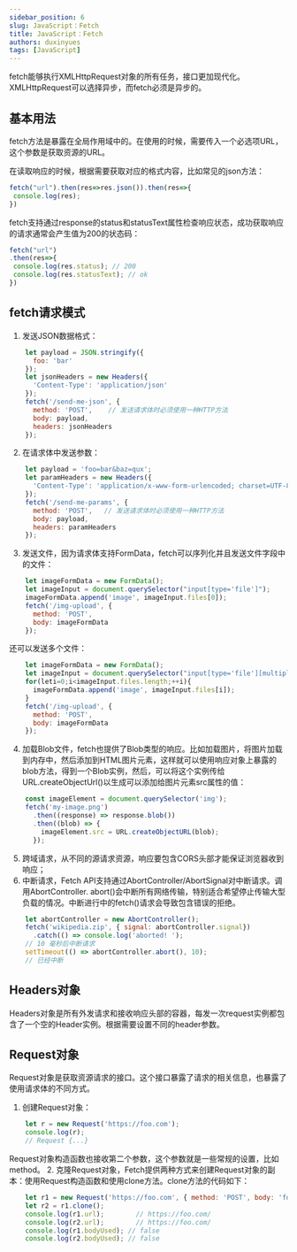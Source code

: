 ```yaml
---
sidebar_position: 6
slug: JavaScript：Fetch
title: JavaScript：Fetch
authors: duxinyues
tags: [JavaScript]
---
```


fetch能够执行XMLHttpRequest对象的所有任务，接口更加现代化。XMLHttpRequest可以选择异步，而fetch必须是异步的。

## 基本用法

fetch方法是暴露在全局作用域中的。在使用的时候，需要传入一个必选项URL，这个参数是获取资源的URL。

在读取响应的时候，根据需要获取对应的格式内容，比如常见的json方法：

```javascript
fetch("url").then(res=>res.json()).then(res=>{
 console.log(res);
})
```

fetch支持通过response的status和statusText属性检查响应状态，成功获取响应的请求通常会产生值为200的状态码：

```javascript
fetch("url")
.then(res=>{
 console.log(res.status); // 200
 console.log(res.statusText); // ok
})
```

## fetch请求模式

1. 发送JSON数据格式：

```javascript
    let payload = JSON.stringify({
      foo: 'bar'
    });
    let jsonHeaders = new Headers({
      'Content-Type': 'application/json'
    });
    fetch('/send-me-json', {
      method: 'POST',    // 发送请求体时必须使用一种HTTP方法
      body: payload,
      headers: jsonHeaders
    });
```

2. 在请求体中发送参数：

```javascript
    let payload = 'foo=bar&baz=qux';
    let paramHeaders = new Headers({
      'Content-Type': 'application/x-www-form-urlencoded; charset=UTF-8'
    });
    fetch('/send-me-params', {
      method: 'POST',   // 发送请求体时必须使用一种HTTP方法
      body: payload,
      headers: paramHeaders
    });
```

3. 发送文件，因为请求体支持FormData，fetch可以序列化并且发送文件字段中的文件：

```javascript
    let imageFormData = new FormData();
    let imageInput = document.querySelector("input[type='file']");
    imageFormData.append('image', imageInput.files[0]);
    fetch('/img-upload', {
      method: 'POST',
      body: imageFormData
    });
```

还可以发送多个文件：

```javascript
    let imageFormData = new FormData();
    let imageInput = document.querySelector("input[type='file'][multiple]");
    for(leti=0;i<imageInput.files.length;++i){
      imageFormData.append('image', imageInput.files[i]);
    }
    fetch('/img-upload', {
      method: 'POST',
      body: imageFormData
    });
```

4. 加载Blob文件，fetch也提供了Blob类型的响应。比如加载图片，将图片加载到内存中，然后添加到HTML图片元素，这样就可以使用响应对象上暴露的blob方法，得到一个Blob实例，然后，可以将这个实例传给URL.createObjectUrl()以生成可以添加给图片元素src属性的值：

```javascript
    const imageElement = document.querySelector('img');
    fetch('my-image.png')
      .then((response) => response.blob())
      .then((blob) => {
        imageElement.src = URL.createObjectURL(blob);
      });
```

5. 跨域请求，从不同的源请求资源，响应要包含CORS头部才能保证浏览器收到响应；
6. 中断请求，Fetch API支持通过AbortController/AbortSignal对中断请求。调用AbortController. abort()会中断所有网络传输，特别适合希望停止传输大型负载的情况。中断进行中的fetch()请求会导致包含错误的拒绝。

```javascript
    let abortController = new AbortController();
    fetch('wikipedia.zip', { signal: abortController.signal})
      .catch(() => console.log('aborted! ');
    // 10 毫秒后中断请求
    setTimeout(() => abortController.abort(), 10);
    // 已经中断
```

## Headers对象

Headers对象是所有外发请求和接收响应头部的容器，每发一次request实例都包含了一个空的Header实例。根据需要设置不同的header参数。

## Request对象

Request对象是获取资源请求的接口。这个接口暴露了请求的相关信息，也暴露了使用请求体的不同方式。

1. 创建Request对象：

```javascript
    let r = new Request('https://foo.com');
    console.log(r);
    // Request {...}
```

Request对象构造函数也接收第二个参数，这个参数就是一些常规的设置，比如method。
2. 克隆Request对象，Fetch提供两种方式来创建Request对象的副本：使用Request构造函数和使用clone方法。clone方法的代码如下：

```javascript
    let r1 = new Request('https://foo.com', { method: 'POST', body: 'foobar' });
    let r2 = r1.clone();
    console.log(r1.url);        // https://foo.com/
    console.log(r2.url);        // https://foo.com/
    console.log(r1.bodyUsed); // false
    console.log(r2.bodyUsed); // false
```
